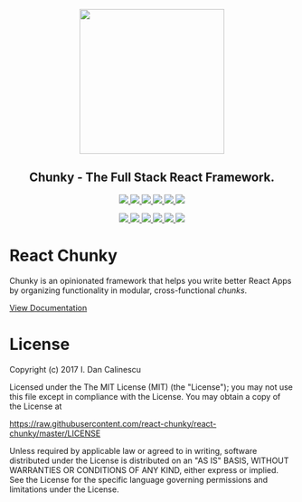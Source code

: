 <p align="center">
  <a href="https://github.com/react-chunky/react-chunky">
    <img height="256" src="https://raw.githubusercontent.com/react-chunky/react-chunky/master/logo.png">
  </a>
  <h2 align="center"> Chunky - The Full Stack React Framework. </h2>

  <p align="center">
    <a href="https://github.com/react-chunky/react-chunky"> <img src="https://img.shields.io/badge/react--chunky-core-blue.svg"> </a>
    <a href="https://www.npmjs.com/package/react-chunky"> <img src="https://img.shields.io/npm/v/react-chunky.svg"> </a>
    <a href="https://travis-ci.org/react-chunky/react-chunky"> <img src="https://travis-ci.org/react-chunky/react-chunky.svg?branch=master"> </a>
    <a href="https://codeclimate.com/github/react-chunky/react-chunky"> <img src="https://codeclimate.com/github/react-chunky/react-chunky/badges/gpa.svg"> </a>
    <a href="https://codeclimate.com/github/react-chunky/react-chunky"> <img src="https://codeclimate.com/github/react-chunky/react-chunky/badges/coverage.svg"> </a>
    <a href="https://doc.esdoc.org/github.com/react-chunky/react-chunky"> <img src="https://doc.esdoc.org/github.com/react-chunky/react-chunky/badge.svg"> </a>
  </p>

  <p align="center">
    <a href="https://github.com/react-chunky/react-native-chunky"> <img src="https://img.shields.io/badge/react--native--chunky-mobile-blue.svg"> </a>
    <a href="https://www.npmjs.com/package/react-native-chunky"> <img src="https://img.shields.io/npm/v/react-native-chunky.svg"> </a>
    <a href="https://travis-ci.org/react-chunky/react-native-chunky"> <img src="https://travis-ci.org/react-chunky/react-native-chunky.svg?branch=master"> </a>
    <a href="https://codeclimate.com/github/react-chunky/react-native-chunky"> <img src="https://codeclimate.com/github/react-chunky/react-native-chunky/badges/gpa.svg"> </a>
    <a href="https://codeclimate.com/github/react-chunky/react-native-chunky"> <img src="https://codeclimate.com/github/react-chunky/react-native-chunky/badges/coverage.svg"> </a>
    <a href="https://doc.esdoc.org/github.com/react-chunky/react-native-chunky"> <img src="https://doc.esdoc.org/github.com/react-chunky/react-native-chunky/badge.svg"> </a>
  </p>
</p>

# React Chunky

Chunky is an opinionated framework that helps you write better React Apps by organizing functionality in modular, cross-functional *chunks*.

[View Documentation](http://chunky.io)

# License

Copyright (c) 2017 I. Dan Calinescu

 Licensed under the The MIT License (MIT) (the "License");
 you may not use this file except in compliance with the License.
 You may obtain a copy of the License at

 https://raw.githubusercontent.com/react-chunky/react-chunky/master/LICENSE

 Unless required by applicable law or agreed to in writing, software
 distributed under the License is distributed on an "AS IS" BASIS,
 WITHOUT WARRANTIES OR CONDITIONS OF ANY KIND, either express or implied.
 See the License for the specific language governing permissions and
 limitations under the License.
